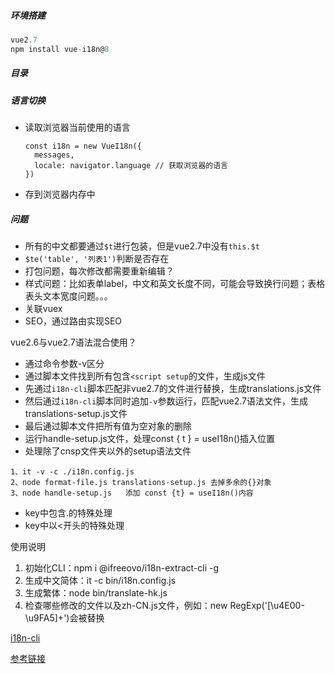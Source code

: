 ##### 环境搭建

```javascript
vue2.7
npm install vue-i18n@8
```

##### 目录

##### 语言切换

- 读取浏览器当前使用的语言

  ```vue
  const i18n = new VueI18n({
    messages,
    locale: navigator.language // 获取浏览器的语言
  })
  ```

- 存到浏览器内存中

##### 问题

- 所有的中文都要通过`$t`进行包装，但是vue2.7中没有`this.$t`
- `$te('table', '列表1')`判断是否存在
- 打包问题，每次修改都需要重新编辑？
- 样式问题：比如表单label，中文和英文长度不同，可能会导致换行问题；表格表头文本宽度问题。。。
- 关联vuex
- SEO，通过路由实现SEO



vue2.6与vue2.7语法混合使用？

- 通过命令参数-v区分
- 通过脚本文件找到所有包含`<script setup`的文件，生成js文件
- 先通过`i18n-cli`脚本匹配非vue2.7的文件进行替换，生成translations.js文件
- 然后通过`i18n-cli`脚本同时追加`-v`参数运行，匹配vue2.7语法文件，生成translations-setup.js文件
- 最后通过脚本文件把所有值为空对象的删除
- 运行handle-setup.js文件，处理const { t } = useI18n()插入位置
- 处理除了cnsp文件夹以外的setup语法文件

```
1、it -v -c ./i18n.config.js 
2、node format-file.js translations-setup.js 去掉多余的{}对象
3、node handle-setup.js   添加 const {t} = useI18n()内容
```

- key中包含.的特殊处理
- key中以<开头的特殊处理



使用说明

1. 初始化CLI：npm i @ifreeovo/i18n-extract-cli -g
2. 生成中文简体：it -c bin/i18n.config.js
3. 生成繁体：node bin/translate-hk.js
4. 检查哪些修改的文件以及zh-CN.js文件，例如：new RegExp('[\u4E00-\u9FA5]+')会被替换

[i18n-cli](https://github.com/IFreeOvO/i18n-cli/tree/main/packages/i18n-extract-cli)

[参考链接](https://blog.csdn.net/qq_38689395/article/details/115706360)




